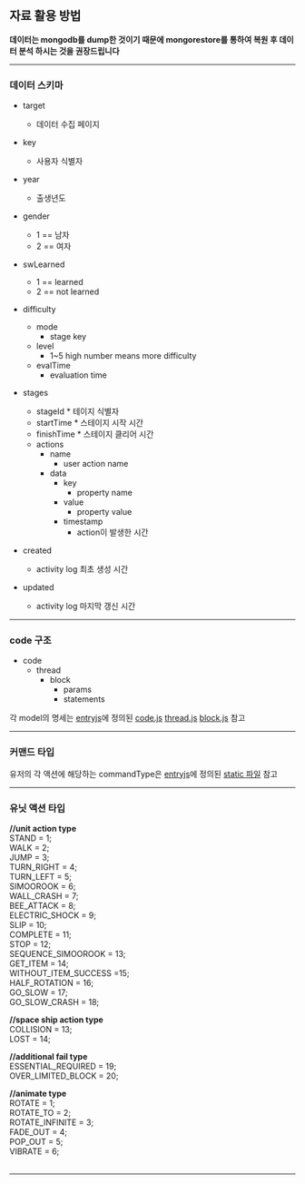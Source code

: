 <br><br><br>

## 자료 활용 방법

**데이터는 mongodb를 dump한 것이기 때문에
mongorestore를 통하여 복원 후 데이터 분석 하시는 것을 권장드립니다**

<hr/>

### 데이터 스키마
* target
  * 데이터 수집 페이지
* key
  * 사용자 식별자
* year
  * 출생년도
* gender
  * 1 == 남자
  * 2 == 여자
* swLearned 
  - 1 == learned
  - 2 == not learned
* difficulty
  * mode 
    * stage key
  * level
    * 1~5 high number means more difficulty
  * evalTime
    * evaluation time
 
* stages 
     * stageId 
      * 테이지 식별자 
     * startTime
      * 스테이지 시작 시간
     * finishTime
      * 스테이지 클리어 시간
     * actions    
        * name
          * user action name
        * data
          * key
            * property name
          * value
            * property value
          * timestamp
            * action이 발생한 시간 
* created
  * activity log 최초 생성 시간
* updated
  * activity log 마지막 갱신 시간

<hr/>

### code 구조
* code 
  * thread
    * block
      * params
      * statements

각 model의 명세는
[entryjs](https://github.com/entrylabs/entryjs)에 정의된 [code.js](https://github.com/entrylabs/entryjs/blob/master/src/workspace/code.js) [thread.js](https://github.com/entrylabs/entryjs/blob/master/src/workspace/thread.js) [block.js](https://github.com/entrylabs/entryjs/blob/master/src/workspace/block.js) 참고
<hr />

### 커맨드 타입
유저의 각 액션에 해당하는 commandType은
[entryjs](https://github.com/entrylabs/entryjs)에 정의된 [static 파일](https://github.com/entrylabs/entryjs/blob/master/src/util/static.js) 참고

<hr/>

### 유닛 액션 타입

**//unit action type**<br/>
STAND = 1;<br/>
WALK = 2;<br/>
JUMP = 3;<br/>
TURN_RIGHT = 4;<br/>
TURN_LEFT = 5;<br/>
SIMOOROOK = 6;<br/>
WALL_CRASH = 7;<br/>
BEE_ATTACK = 8;<br/>
ELECTRIC_SHOCK = 9;<br/>
SLIP = 10;<br/>
COMPLETE = 11;<br/>
STOP = 12;<br/>
SEQUENCE_SIMOOROOK = 13;<br/>
GET_ITEM = 14;<br/>
WITHOUT_ITEM_SUCCESS =15;<br/>
HALF_ROTATION = 16;<br/>
GO_SLOW = 17;<br/>
GO_SLOW_CRASH = 18;<br/>

**//space ship action type**<br/>
COLLISION = 13;<br/>
LOST = 14;<br/>

**//additional fail type**<br/>
ESSENTIAL_REQUIRED = 19;<br/>
OVER_LIMITED_BLOCK = 20;<br/>

**//animate type**<br/>
ROTATE = 1;<br/>
ROTATE_TO = 2;<br/>
ROTATE_INFINITE = 3;<br/>
FADE_OUT = 4;<br/>
POP_OUT = 5;<br/>
VIBRATE = 6;<br/>
    
<hr/>


    
    
